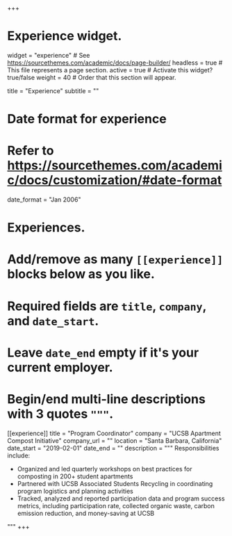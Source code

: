 +++
# Experience widget.
widget = "experience"  # See https://sourcethemes.com/academic/docs/page-builder/
headless = true  # This file represents a page section.
active = true  # Activate this widget? true/false
weight = 40  # Order that this section will appear.

title = "Experience"
subtitle = ""

# Date format for experience
#   Refer to https://sourcethemes.com/academic/docs/customization/#date-format
date_format = "Jan 2006"

# Experiences.
#   Add/remove as many `[[experience]]` blocks below as you like.
#   Required fields are `title`, `company`, and `date_start`.
#   Leave `date_end` empty if it's your current employer.
#   Begin/end multi-line descriptions with 3 quotes `"""`.
[[experience]]
  title = "Program Coordinator"
  company = "UCSB Apartment Compost Initiative"
  company_url = ""
  location = "Santa Barbara, California"
  date_start = "2019-02-01"
  date_end = ""
  description = """
  Responsibilities include:
  
*	Organized and led quarterly workshops on best practices for composting in 200+ student apartments 
*	Partnered with UCSB Associated Students Recycling in coordinating program logistics and planning activities
*	Tracked, analyzed and reported participation data and program success metrics, including participation rate, collected organic waste, carbon emission reduction, and money-saving at UCSB

  """
+++
